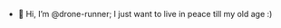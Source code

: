 - 👋 Hi, I’m @drone-runner; I just want to live in peace till my old age :)

<!---
drone-runner/drone-runner is a ✨ special ✨ repository because its `README.md` (this file) appears on your GitHub profile.
You can click the Preview link to take a look at your changes.
--->
